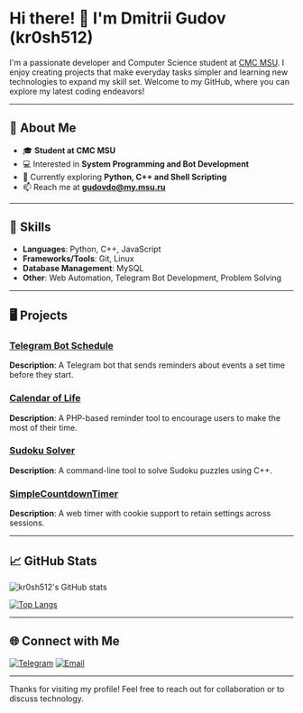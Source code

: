 # Hi there! 👋 I'm Dmitrii Gudov (kr0sh512)

I'm a passionate developer and Computer Science student at [CMC MSU](https://cmc.msu.ru/). I enjoy creating projects that make everyday tasks simpler and learning new technologies to expand my skill set. Welcome to my GitHub, where you can explore my latest coding endeavors!

---

## 🚀 About Me

- 🎓 **Student at CMC MSU**
- 💻 Interested in **System Programming and Bot Development**
- 🌱 Currently exploring **Python, C++ and Shell Scripting**
- 📫 Reach me at **gudovdo@my.msu.ru**

---

## 🔧 Skills

- **Languages**: Python, C++, JavaScript
- **Frameworks/Tools**: Git, Linux
- **Database Management**: MySQL
- **Other**: Web Automation, Telegram Bot Development, Problem Solving

---

## 🖥️ Projects

### [Telegram Bot Schedule](https://github.com/kr0sh512/Telegram-bot-schedule)
**Description**: A Telegram bot that sends reminders about events a set time before they start.

### [Calendar of Life](https://github.com/kr0sh512/calendar-of-life)
**Description**: A PHP-based reminder tool to encourage users to make the most of their time.

### [Sudoku Solver](https://github.com/kr0sh512/sudoku-solver)
**Description**: A command-line tool to solve Sudoku puzzles using C++.

### [SimpleCountdownTimer](https://github.com/kr0sh512/SimpleCountdownTimer)
**Description**: A web timer with cookie support to retain settings across sessions.

---

## 📈 GitHub Stats

![kr0sh512's GitHub stats](https://github-readme-stats.vercel.app/api?username=kr0sh512&show_icons=true&theme=radical)

[![Top Langs](https://github-readme-stats.vercel.app/api/top-langs/?username=kr0sh512&layout=compact)](https://github.com/anuraghazra/github-readme-stats)

---

## 🌐 Connect with Me

[![Telegram](https://img.shields.io/badge/Telegram-Kr0sH_512-blue?style=flat&logo=telegram)](https://t.me/kr0sh_512)
[![Email](https://img.shields.io/badge/Email-gudovdo@my.msu.ru-blue?style=flat&logo=gmail)](mailto:gudovdo@my.msu.ru)

---

Thanks for visiting my profile! Feel free to reach out for collaboration or to discuss technology.


<!--
**kr0sh512/kr0sh512** is a ✨ _special_ ✨ repository because its `README.md` (this file) appears on your GitHub profile.

Here are some ideas to get you started:

- 🔭 I’m currently working on ...
- 🌱 I’m currently learning ...
- 👯 I’m looking to collaborate on ...
- 🤔 I’m looking for help with ...
- 💬 Ask me about ...
- 📫 How to reach me: ...
- 😄 Pronouns: ...
- ⚡ Fun fact: ...
-->
